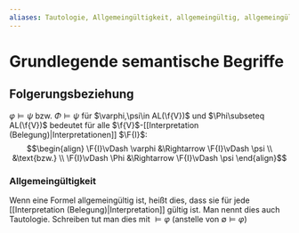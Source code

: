 ```yaml
---
aliases: Tautologie, Allgemeingültigkeit, allgemeingültig, allgemeingültige, Folgerungsbeziehung
---
```

$\newcommand{\f}[1]{\mathcal{#1}}\newcommand{\F}[1]{\mathfrak{#1}}\newcommand{\b}[1]{\mathbb{#1}}$
# Grundlegende semantische Begriffe 
## Folgerungsbeziehung
$\varphi \vDash \psi$ bzw. $\Phi \vDash \psi$ für $\varphi,\psi\in AL(\f{V})$ und $\Phi\subseteq AL(\f{V})$ bedeutet für alle $\f{V}$-[[Interpretation (Belegung)|Interpretationen]] $\F{I}$:
$$\begin{align}
\F{I}\vDash \varphi &\Rightarrow \F{I}\vDash \psi \\
&\text{bzw.} \\
\F{I}\vDash \Phi &\Rightarrow \F{I}\vDash \psi
\end{align}$$
### Allgemeingültigkeit
Wenn eine Formel allgemeingültig ist, heißt dies, dass sie für jede [[Interpretation (Belegung)|Interpretation]] gültig ist. Man nennt dies auch Tautologie.
Schreiben tut man dies mit $\vDash \varphi$ (anstelle von $\emptyset\vDash\varphi$)
